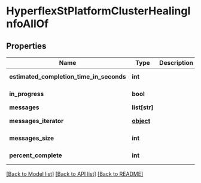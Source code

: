 # HyperflexStPlatformClusterHealingInfoAllOf

## Properties
Name | Type | Description | Notes
------------ | ------------- | ------------- | -------------
**estimated_completion_time_in_seconds** | **int** |  | [optional] [readonly] 
**in_progress** | **bool** |  | [optional] [readonly] 
**messages** | **list[str]** |  | [optional] 
**messages_iterator** | [**object**](.md) |  | [optional] [readonly] 
**messages_size** | **int** |  | [optional] [readonly] 
**percent_complete** | **int** |  | [optional] [readonly] 

[[Back to Model list]](../README.md#documentation-for-models) [[Back to API list]](../README.md#documentation-for-api-endpoints) [[Back to README]](../README.md)



